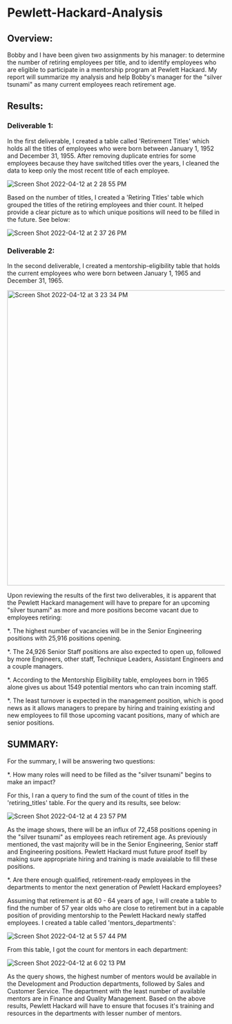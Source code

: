 # Pewlett-Hackard-Analysis

## Overview:

Bobby and I have been given two assignments by his manager: to determine the number of retiring employees per title, and to identify employees who are eligible to participate in a mentorship program at Pewlett Hackard. My report will summarize my analysis and help Bobby's manager for the "silver tsunami" as many current employees reach retirement age. 

## Results:

### Deliverable 1:

In the first deliverable, I created a table called 'Retirement Titles' which holds all the titles of employees who were born between January 1, 1952 and December 31, 1955. After removing duplicate entries for some employees because they have switched titles over the years, I cleaned the data to keep only the most recent title of each employee.

![Screen Shot 2022-04-12 at 2 28 55 PM](https://user-images.githubusercontent.com/95712234/163029370-7b8327d8-73ee-417f-8714-e8408aeca775.png)

Based on the number of titles, I created a 'Retiring Titles' table which grouped the titles of the retiring employees and thier count. It helped provide a clear picture as to which unique positions will need to be filled in the future. See below:

![Screen Shot 2022-04-12 at 2 37 26 PM](https://user-images.githubusercontent.com/95712234/163030690-220e872f-fe43-4ea0-8033-5984e0c5d18f.png)

### Deliverable 2:

In the second deliverable, I created a mentorship-eligibility table that holds the current employees who were born between January 1, 1965 and December 31, 1965.

<img width="682" alt="Screen Shot 2022-04-12 at 3 23 34 PM" src="https://user-images.githubusercontent.com/95712234/163037997-d439efd8-7b2e-4722-844c-1a351a676911.png">

Upon reviewing the results of the first two deliverables, it is apparent that the Pewlett Hackard management will have to prepare for an upcoming "silver tsunami" as more and more positions become vacant due to employees retiring:

*. The highest number of vacancies will be in the Senior Engineering positions with 25,916 positions opening.

*.  The 24,926 Senior Staff positions are also expected to open up, followed by more Engineers, other staff, Technique Leaders,           Assistant Engineers and a couple managers.

*.  According to the Mentorship Eligibility table, employees born in 1965 alone gives us about 1549 potential mentors who can train       incoming staff.
    
*.  The least turnover is expected in the management position, which is good news as it allows managers to prepare by hiring and 
    training existing and new employees to fill those upcoming vacant positions, many of which are senior positions.
     
## SUMMARY:

For the summary, I will be answering two questions:

*. How many roles will need to be filled as the "silver tsunami" begins to make an impact?

For this, I ran a query to find the sum of the count of titles in the 'retiring_titles' table. 
For the query and its results, see below:

![Screen Shot 2022-04-12 at 4 23 57 PM](https://user-images.githubusercontent.com/95712234/163047400-db73ff8d-b524-460e-95c8-5e346fec4101.png)

As the image shows, there will be an influx of 72,458 positions opening in the "silver tsunami" as employees reach retirement age. As previously mentioned, the vast majority will be in the Senior Engineering, Senior staff and Engineering positions. Pewlett Hackard must future proof itself by making sure appropriate hiring and training is made avaialable to fill these positions.

*. Are there enough qualified, retirement-ready employees in the departments to mentor the next generation of Pewlett Hackard       employees?

Assuming that retirement is at 60 - 64 years of age, I will create a table to find the number of 57 year olds who are close to retirement but in a capable position of providing mentorship to the Pewlett Hackard newly staffed employees. I created a table called 'mentors_departments':

![Screen Shot 2022-04-12 at 5 57 44 PM](https://user-images.githubusercontent.com/95712234/163061651-a32f61df-cc27-4a66-bfa9-9235866b66ff.png)

From this table, I got the count for mentors in each department:

![Screen Shot 2022-04-12 at 6 02 13 PM](https://user-images.githubusercontent.com/95712234/163062137-17330329-c963-4b8a-b458-101360ddaea8.png)

As the query shows, the highest number of mentors would be available in the Development and Production departments, followed by Sales and Customer Service. The department with the least number of available mentors are in Finance and Quality Management. 
Based on the above results, Pewlett Hackard will have to ensure that focuses it's training and resources in the departments with lesser number of mentors.

